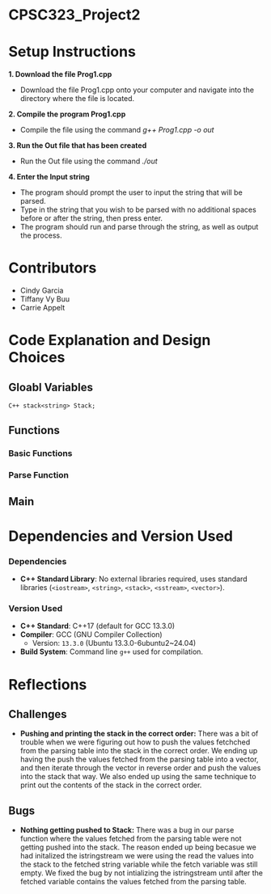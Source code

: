 # CPSC323_Project2


# Setup Instructions

**1. Download the file Prog1.cpp**
   - Download the file Prog1.cpp onto your computer and navigate into the directory where the file is located.
   
**2. Compile the program Prog1.cpp**
   - Compile the file using the command *g++ Prog1.cpp -o out*
     
**3. Run the Out file that has been created**
   - Run the Out file using the command *./out*

**4. Enter the Input string**
   - The program should prompt the user to input the string that will be parsed.
   - Type in the string that you wish to be parsed with no additional spaces before or after the string, then press enter.
   - The program should run and parse through the string, as well as output the process.


# Contributors
* Cindy Garcia
* Tiffany Vy Buu
* Carrie Appelt

# Code Explanation and Design Choices

## Gloabl Variables
```C++ stack<string> Stack;```

## Functions
### Basic Functions

### Parse Function

## Main

# Dependencies and Version Used

### Dependencies

- **C++ Standard Library**: No external libraries required, uses standard libraries (`<iostream>`, `<string>`, `<stack>`, `<sstream>`, `<vector>`).

### Version Used

- **C++ Standard**: C++17 (default for GCC 13.3.0)
- **Compiler**: GCC (GNU Compiler Collection)
    - Version: `13.3.0` (Ubuntu 13.3.0-6ubuntu2~24.04)
- **Build System**: Command line `g++` used for compilation.

# Reflections

## Challenges
- **Pushing and printing the stack in the correct order:** There was a bit of trouble when we were figuring out how to push the values fetchched from the parsing table into the stack in the correct order. We ending up having the push the values fetched from the parsing table into a vector, and then iterate through the vector in reverse order and push the values into the stack that way. We also ended up using the same technique to print out the contents of the stack in the correct order.

## Bugs
- **Nothing getting pushed to Stack:** There was a bug in our parse function where the values fetched from the parsing table were not getting pushed into the stack. The reason ended up being becasue we had initalized the istringstream we were using the read the values into the stack to the fetched string variable while the fetch variable was still empty. We fixed the bug by not intializing the istringstream until after the fetched variable contains the values fetched from the parsing table.
